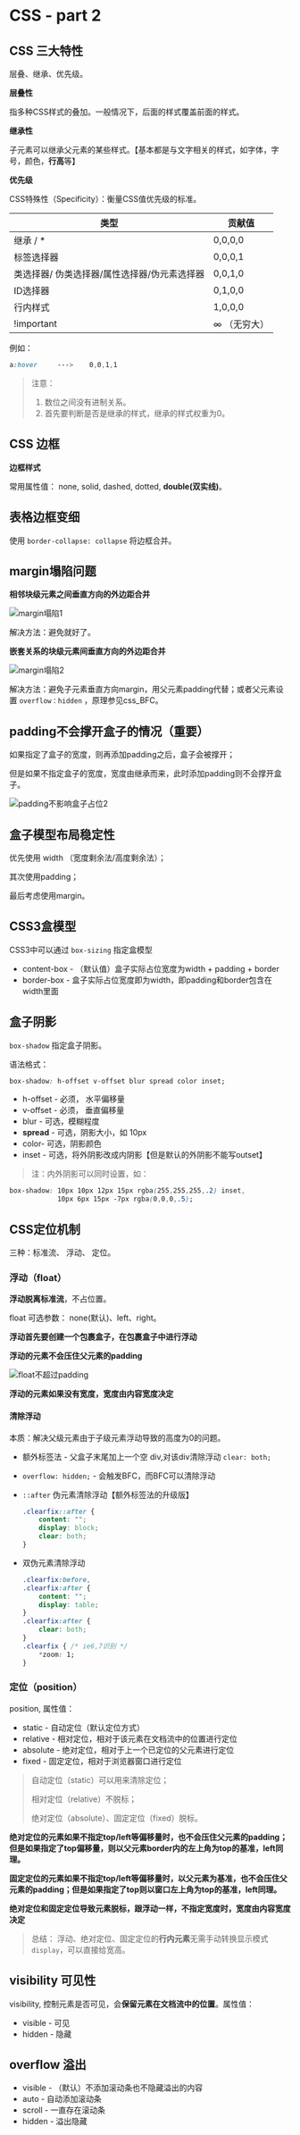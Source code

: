 # CSS - part 2

## CSS 三大特性

层叠、继承、优先级。

**层叠性**

指多种CSS样式的叠加。一般情况下，后面的样式覆盖前面的样式。

**继承性**

子元素可以继承父元素的某些样式。【基本都是与文字相关的样式，如字体，字号，颜色，**行高**等】

**优先级**

CSS特殊性（Specificity）：衡量CSS值优先级的标准。

| 类型                                         | 贡献值       |
| -------------------------------------------- | ------------ |
| 继承 / *                                     | 0,0,0,0      |
| 标签选择器                                   | 0,0,0,1      |
| 类选择器/ 伪类选择器/属性选择器/伪元素选择器 | 0,0,1,0      |
| ID选择器                                     | 0,1,0,0      |
| 行内样式                                     | 1,0,0,0      |
| !important                                   | ∞ （无穷大） |

例如：

```css
a:hover     --->    0,0,1,1
```

> 注意：
>
> 1. 数位之间没有进制关系。
> 2. 首先要判断是否是继承的样式，继承的样式权重为0。

## CSS 边框

**边框样式**

常用属性值： none, solid, dashed, dotted, **double(双实线)**。

## 表格边框变细

使用 `border-collapse: collapse` 将边框合并。

## margin塌陷问题

**相邻块级元素之间垂直方向的外边距合并**

 ![margin塌陷1](assets/margin塌陷1.png)

解决方法：避免就好了。

**嵌套关系的块级元素间垂直方向的外边距合并**

 ![margin塌陷2](assets/margin塌陷2.png)

解决方法：避免子元素垂直方向margin，用父元素padding代替；或者父元素设置 `overflow：hidden`  ，原理参见css_BFC。

## padding不会撑开盒子的情况（重要）

如果指定了盒子的宽度，则再添加padding之后，盒子会被撑开；

但是如果不指定盒子的宽度，宽度由继承而来，此时添加padding则不会撑开盒子。

 ![padding不影响盒子占位2](assets/pl30w100.png)

## 盒子模型布局稳定性

优先使用 width （宽度剩余法/高度剩余法）；

其次使用padding；

最后考虑使用margin。

## CSS3盒模型

CSS3中可以通过 `box-sizing` 指定盒模型

- content-box - （默认值）盒子实际占位宽度为width + padding + border
- border-box - 盒子实际占位宽度即为width，即padding和border包含在width里面

## 盒子阴影

`box-shadow` 指定盒子阴影。

语法格式：

```css
box-shadow: h-offset v-offset blur spread color inset;
```

- h-offset - 必须， 水平偏移量
- v-offset - 必须， 垂直偏移量
- blur - 可选，模糊程度
- **spread** - 可选，阴影大小，如 10px
- color- 可选，阴影颜色
- inset - 可选，将外阴影改成内阴影【但是默认的外阴影不能写outset】

> 注：内外阴影可以同时设置，如：

```css
box-shadow: 10px 10px 12px 15px rgba(255,255,255,.2) inset,
            10px 6px 15px -7px rgba(0,0,0,.5);
```

## CSS定位机制

三种：标准流、 浮动、 定位。

### 浮动（float）

**浮动脱离标准流**，不占位置。

float 可选参数： none(默认)、left、right。

**浮动首先要创建一个包裹盒子，在包裹盒子中进行浮动**

**浮动的元素不会压住父元素的padding**

 ![float不超过padding](assets/浮动不超过padding.png)

**浮动的元素如果没有宽度，宽度由内容宽度决定**

#### 清除浮动
本质：解决父级元素由于子级元素浮动导致的高度为0的问题。

- 额外标签法 - 父盒子末尾加上一个空 div,对该div清除浮动 `clear: both;`

- `overflow: hidden;` - 会触发BFC，而BFC可以清除浮动

- `::after` 伪元素清除浮动【额外标签法的升级版】

  ```css
  .clearfix::after {
      content: "";
      display: block;
      clear: both;
  }
  ```

- 双伪元素清除浮动

  ```css
  .clearfix:before,
  .clearfix:after {
      content: "";
      display: table;
  }
  .clearfix:after {
      clear: both;
  }
  .clearfix { /* ie6,7识别 */
      *zoom: 1;
  }
  ```


### 定位（position）

position, 属性值：

- static - 自动定位（默认定位方式）
- relative - 相对定位，相对于该元素在文档流中的位置进行定位
- absolute - 绝对定位，相对于上一个已定位的父元素进行定位
- fixed - 固定定位，相对于浏览器窗口进行定位

> 自动定位（static）可以用来清除定位；
>
> 相对定位（relative）不脱标；
>
> 绝对定位（absolute）、固定定位（fixed）脱标。

**绝对定位的元素如果不指定top/left等偏移量时，也不会压住父元素的padding；但是如果指定了top偏移量，则以父元素border内的左上角为top的基准，left同理。**

**固定定位的元素如果不指定top/left等偏移量时，以父元素为基准，也不会压住父元素的padding；但是如果指定了top则以窗口左上角为top的基准，left同理。**

**绝对定位和固定定位导致元素脱标，跟浮动一样，不指定宽度时，宽度由内容宽度决定**

> 总结： 浮动、绝对定位、固定定位的**行内元素**无需手动转换显示模式 `display`，可以直接给宽高。

## visibility 可见性

visibility, 控制元素是否可见，会**保留元素在文档流中的位置**。属性值：

- visible  - 可见
- hidden - 隐藏

## overflow 溢出

- visible - （默认）不添加滚动条也不隐藏溢出的内容 
- auto - 自动添加滚动条
- scroll - 一直存在滚动条
- hidden - 溢出隐藏

